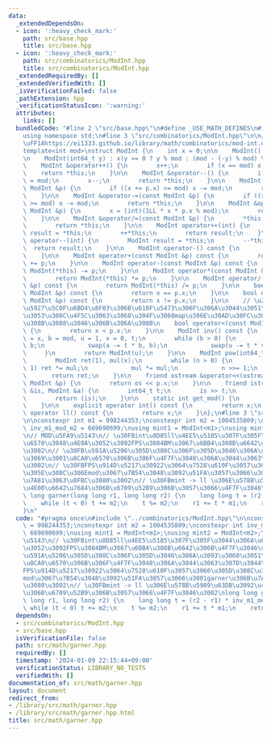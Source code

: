 ```yaml
---
data:
  _extendedDependsOn:
  - icon: ':heavy_check_mark:'
    path: src/base.hpp
    title: src/base.hpp
  - icon: ':heavy_check_mark:'
    path: src/combinatorics/ModInt.hpp
    title: src/combinatorics/ModInt.hpp
  _extendedRequiredBy: []
  _extendedVerifiedWith: []
  _isVerificationFailed: false
  _pathExtension: hpp
  _verificationStatusIcon: ':warning:'
  attributes:
    links: []
  bundledCode: "#line 2 \"src/base.hpp\"\n#define _USE_MATH_DEFINES\n#include <bits/stdc++.h>\n\
    using namespace std;\n#line 3 \"src/combinatorics/ModInt.hpp\"\n\n// \u53C2\u8003\
    \uFF1Ahttps://ei1333.github.io/library/math/combinatorics/mod-int.cpp\n// ModInt\n\
    template<int mod>\nstruct ModInt {\n    int x = 0;\n\n    ModInt() : x(0) {}\n\
    \n    ModInt(int64_t y) : x(y >= 0 ? y % mod : (mod - (-y) % mod) % mod) {}\n\n\
    \    ModInt &operator++() {\n        x++;\n        if (x == mod) x = 0;\n    \
    \    return *this;\n    }\n\n    ModInt &operator--() {\n        if (x == 0) x\
    \ = mod;\n        x--;\n        return *this;\n    }\n\n    ModInt &operator+=(const\
    \ ModInt &p) {\n        if ((x += p.x) >= mod) x -= mod;\n        return *this;\n\
    \    }\n\n    ModInt &operator-=(const ModInt &p) {\n        if ((x += mod - p.x)\
    \ >= mod) x -= mod;\n        return *this;\n    }\n\n    ModInt &operator*=(const\
    \ ModInt &p) {\n        x = (int)(1LL * x * p.x % mod);\n        return *this;\n\
    \    }\n\n    ModInt &operator/=(const ModInt &p) {\n        *this *= p.inv();\n\
    \        return *this;\n    }\n\n    ModInt operator++(int) {\n        ModInt\
    \ result = *this;\n        ++*this;\n        return result;\n    }\n\n    ModInt\
    \ operator--(int) {\n        ModInt result = *this;\n        --*this;\n      \
    \  return result;\n    }\n\n    ModInt operator-() const {\n        return ModInt(-x);\n\
    \    }\n\n    ModInt operator+(const ModInt &p) const {\n        return ModInt(*this)\
    \ += p;\n    }\n\n    ModInt operator-(const ModInt &p) const {\n        return\
    \ ModInt(*this) -= p;\n    }\n\n    ModInt operator*(const ModInt &p) const {\n\
    \        return ModInt(*this) *= p;\n    }\n\n    ModInt operator/(const ModInt\
    \ &p) const {\n        return ModInt(*this) /= p;\n    }\n\n    bool operator==(const\
    \ ModInt &p) const {\n        return x == p.x;\n    }\n\n    bool operator!=(const\
    \ ModInt &p) const {\n        return x != p.x;\n    }\n\n    // \u203BModInt\u306E\
    \u5927\u5C0F\u6BD4\u8F03\u306B\u610F\u5473\u306F\u306A\u3044\u3051\u3069\u3001\
    \u3053\u308C\u4F5C\u3063\u3068\u304F\u3068map\u306E\u30AD\u30FC\u306B\u4F7F\u3048\
    \u308B\u3088\u3046\u306B\u306A\u308B\n    bool operator<(const ModInt &p) const\
    \ {\n        return x < p.x;\n    }\n\n    ModInt inv() const {\n        int a\
    \ = x, b = mod, u = 1, v = 0, t;\n        while (b > 0) {\n            t = a /\
    \ b;\n            swap(a -= t * b, b);\n            swap(u -= t * v, v);\n   \
    \     }\n        return ModInt(u);\n    }\n\n    ModInt pow(int64_t n) const {\n\
    \        ModInt ret(1), mul(x);\n        while (n > 0) {\n            if (n &\
    \ 1) ret *= mul;\n            mul *= mul;\n            n >>= 1;\n        }\n \
    \       return ret;\n    }\n\n    friend ostream &operator<<(ostream &os, const\
    \ ModInt &p) {\n        return os << p.x;\n    }\n\n    friend istream &operator>>(istream\
    \ &is, ModInt &a) {\n        int64_t t;\n        is >> t;\n        a = ModInt<mod>(t);\n\
    \        return (is);\n    }\n\n    static int get_mod() {\n        return mod;\n\
    \    }\n\n    explicit operator int() const {\n        return x;\n    }\n    explicit\
    \ operator ll() const {\n        return x;\n    }\n};\n#line 3 \"src/math/garner.hpp\"\
    \n\nconstexpr int m1 = 998244353;\nconstexpr int m2 = 1004535809;\nconstexpr int\
    \ inv_m1_mod_m2 = 669690699;\nusing mint1 = ModInt<m1>;\nusing mint2 = ModInt<m2>;\n\
    \n// MOD\u5FA9\u5143\n// \u30FBint\u8D85ll\u4EE5\u5185\u307F\u305F\u3044\u306A\
    \u6570\u3048\u4E0A\u3052\u3092FPS\u3084BM\u3067\u6BB4\u308B\u6642\u306B\u4F7F\u3046\
    \u3002\n// \u30FB\u591A\u5206\u305D\u308C\u306F\u305D\u3046\u306A\u3093\u3060\u3051\
    \u3069\u3001\u8CA0\u6570\u306B\u306F\u4F7F\u3048\u306A\u3044\u3063\u307D\u3044\
    \u3002\n// \u30FBFPS\u914D\u5217\u30922\u3064\u7528\u610F\u3057\u3066\u305D\u308C\
    \u305E\u308C\u306Emod\u3067\u7B54\u3048\u3092\u51FA\u3057\u3066\u3001garner\u306B\
    \u7A81\u3063\u8FBC\u3080\u3002\n// \u30FBmint -> ll \u306E\u578B\u5909\u63DB\u3092\
    \u4E00\u6642\u7684\u306B\u6709\u52B9\u306B\u3057\u3066\u4F7F\u3046\u3002\nlong\
    \ long garner(long long r1, long long r2) {\n    long long t = (r2 - r1) * inv_m1_mod_m2;\n\
    \    while (t < 0) t += m2;\n    t %= m2;\n    r1 += t * m1;\n    return r1;\n\
    }\n"
  code: "#pragma once\n#include \"../combinatorics/ModInt.hpp\"\n\nconstexpr int m1\
    \ = 998244353;\nconstexpr int m2 = 1004535809;\nconstexpr int inv_m1_mod_m2 =\
    \ 669690699;\nusing mint1 = ModInt<m1>;\nusing mint2 = ModInt<m2>;\n\n// MOD\u5FA9\
    \u5143\n// \u30FBint\u8D85ll\u4EE5\u5185\u307F\u305F\u3044\u306A\u6570\u3048\u4E0A\
    \u3052\u3092FPS\u3084BM\u3067\u6BB4\u308B\u6642\u306B\u4F7F\u3046\u3002\n// \u30FB\
    \u591A\u5206\u305D\u308C\u306F\u305D\u3046\u306A\u3093\u3060\u3051\u3069\u3001\
    \u8CA0\u6570\u306B\u306F\u4F7F\u3048\u306A\u3044\u3063\u307D\u3044\u3002\n// \u30FB\
    FPS\u914D\u5217\u30922\u3064\u7528\u610F\u3057\u3066\u305D\u308C\u305E\u308C\u306E\
    mod\u3067\u7B54\u3048\u3092\u51FA\u3057\u3066\u3001garner\u306B\u7A81\u3063\u8FBC\
    \u3080\u3002\n// \u30FBmint -> ll \u306E\u578B\u5909\u63DB\u3092\u4E00\u6642\u7684\
    \u306B\u6709\u52B9\u306B\u3057\u3066\u4F7F\u3046\u3002\nlong long garner(long\
    \ long r1, long long r2) {\n    long long t = (r2 - r1) * inv_m1_mod_m2;\n   \
    \ while (t < 0) t += m2;\n    t %= m2;\n    r1 += t * m1;\n    return r1;\n}\n"
  dependsOn:
  - src/combinatorics/ModInt.hpp
  - src/base.hpp
  isVerificationFile: false
  path: src/math/garner.hpp
  requiredBy: []
  timestamp: '2024-01-09 22:15:44+09:00'
  verificationStatus: LIBRARY_NO_TESTS
  verifiedWith: []
documentation_of: src/math/garner.hpp
layout: document
redirect_from:
- /library/src/math/garner.hpp
- /library/src/math/garner.hpp.html
title: src/math/garner.hpp
---
```

